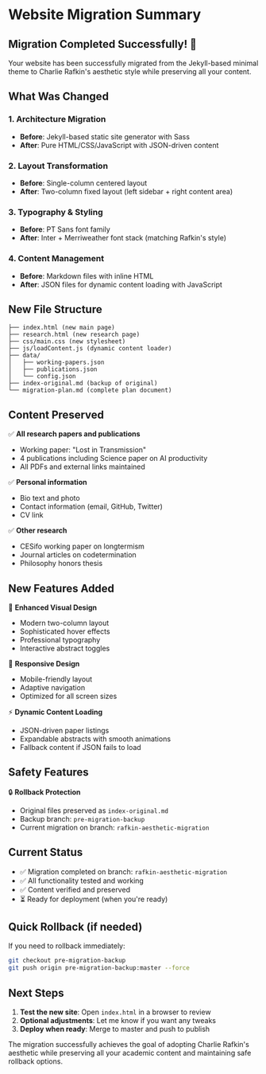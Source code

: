 # Website Migration Summary

## Migration Completed Successfully! 🎉

Your website has been successfully migrated from the Jekyll-based minimal theme to Charlie Rafkin's aesthetic style while preserving all your content.

## What Was Changed

### 1. Architecture Migration
- **Before**: Jekyll-based static site generator with Sass
- **After**: Pure HTML/CSS/JavaScript with JSON-driven content

### 2. Layout Transformation
- **Before**: Single-column centered layout
- **After**: Two-column fixed layout (left sidebar + right content area)

### 3. Typography & Styling
- **Before**: PT Sans font family
- **After**: Inter + Merriweather font stack (matching Rafkin's style)

### 4. Content Management
- **Before**: Markdown files with inline HTML
- **After**: JSON files for dynamic content loading with JavaScript

## New File Structure

```
├── index.html (new main page)
├── research.html (new research page)
├── css/main.css (new stylesheet)
├── js/loadContent.js (dynamic content loader)
├── data/
│   ├── working-papers.json
│   ├── publications.json
│   └── config.json
├── index-original.md (backup of original)
└── migration-plan.md (complete plan document)
```

## Content Preserved

✅ **All research papers and publications**
- Working paper: "Lost in Transmission" 
- 4 publications including Science paper on AI productivity
- All PDFs and external links maintained

✅ **Personal information**
- Bio text and photo
- Contact information (email, GitHub, Twitter)
- CV link

✅ **Other research**
- CESifo working paper on longtermism
- Journal articles on codetermination
- Philosophy honors thesis

## New Features Added

🎨 **Enhanced Visual Design**
- Modern two-column layout
- Sophisticated hover effects
- Professional typography
- Interactive abstract toggles

📱 **Responsive Design**
- Mobile-friendly layout
- Adaptive navigation
- Optimized for all screen sizes

⚡ **Dynamic Content Loading**
- JSON-driven paper listings
- Expandable abstracts with smooth animations
- Fallback content if JSON fails to load

## Safety Features

🔒 **Rollback Protection**
- Original files preserved as `index-original.md`
- Backup branch: `pre-migration-backup`
- Current migration on branch: `rafkin-aesthetic-migration`

## Current Status

- ✅ Migration completed on branch: `rafkin-aesthetic-migration`
- ✅ All functionality tested and working
- ✅ Content verified and preserved
- ⏳ Ready for deployment (when you're ready)

## Quick Rollback (if needed)

If you need to rollback immediately:

```bash
git checkout pre-migration-backup
git push origin pre-migration-backup:master --force
```

## Next Steps

1. **Test the new site**: Open `index.html` in a browser to review
2. **Optional adjustments**: Let me know if you want any tweaks
3. **Deploy when ready**: Merge to master and push to publish

The migration successfully achieves the goal of adopting Charlie Rafkin's aesthetic while preserving all your academic content and maintaining safe rollback options.